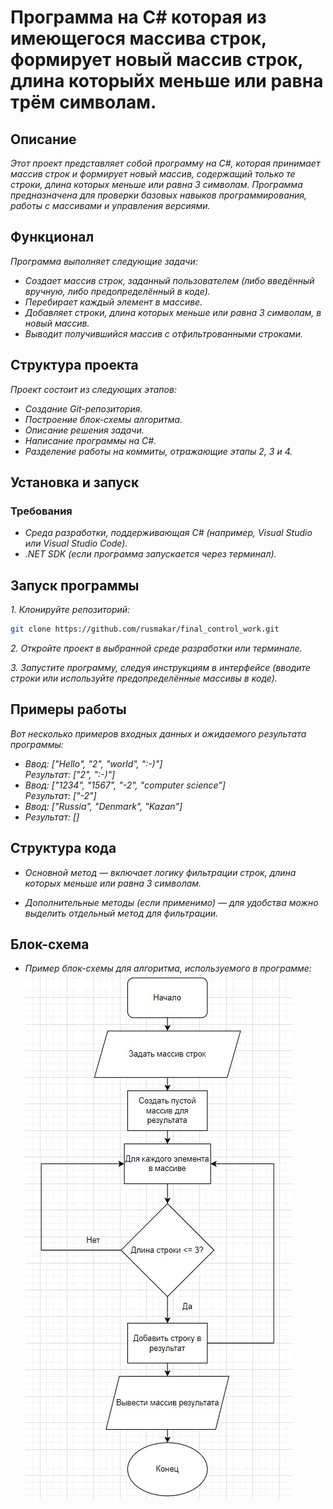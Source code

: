# Программа на C# которая из имеющегося массива строк, формирует новый массив строк, длина которыйх меньше или равна трём символам.
## Описание
*Этот проект представляет собой программу на C#, которая принимает массив строк и формирует новый массив, содержащий только те строки, длина которых меньше или равна 3 символам. Программа предназначена для проверки базовых навыков программирования, работы с массивами и управления версиями.*
## Функционал
*Программа выполняет следующие задачи:*

* *Создает массив строк, заданный пользователем (либо введённый вручную, либо предопределённый в коде).*
* *Перебирает каждый элемент в массиве.*
* *Добавляет строки, длина которых меньше или равна 3 символам, в новый массив.*
* *Выводит получившийся массив с отфильтрованными строками.*
## Структура проекта
*Проект состоит из следующих этапов:*

* *Создание Git-репозитория.*
* *Построение блок-схемы алгоритма.*
* *Описание решения задачи.*
* *Написание программы на C#.*
* *Разделение работы на коммиты, отражающие этапы 2, 3 и 4.*
## Установка и запуск
### Требования
* *Среда разработки, поддерживающая C# (например, Visual Studio или Visual Studio Code).*
* *.NET SDK (если программа запускается через терминал).*
## Запуск программы
*1. Клонируйте репозиторий:*
```bash
git clone https://github.com/rusmakar/final_control_work.git
```
*2. Откройте проект в выбранной среде разработки или терминале.*

*3. Запустите программу, следуя инструкциям в интерфейсе (вводите строки или используйте предопределённые массивы в коде).*
## Примеры работы
*Вот несколько примеров входных данных и ожидаемого результата программы:*
* *Ввод: ["Hello", "2", "world", ":-)"]*    
*Результат: ["2", ":-)"]*
* *Ввод: ["1234", "1567", "-2", "computer science"]*    
*Результат: ["-2"]*
* *Ввод: ["Russia", "Denmark", "Kazan"]*
* *Результат: []*
## Структура кода
* *Основной метод — включает логику фильтрации строк, длина которых меньше или равна 3 символам.*

* *Дополнительные методы (если применимо) — для удобства можно выделить отдельный метод для фильтрации.*
## Блок-схема
* *Пример блок-схемы для алгоритма, используемого в программе:*
![Блок-схема](https://github.com/rusmakar/final_control_work/raw/main/blok-shema.jpg)